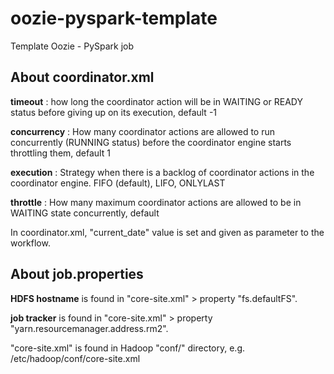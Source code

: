 # oozie-pyspark-template
Template Oozie - PySpark job

## About coordinator.xml
**timeout** : how long the coordinator action will be in WAITING or READY
status before giving up on its execution, default -1<br>

**concurrency** : How many coordinator actions are allowed to run concurrently 
(RUNNING status) before the coordinator engine starts throttling them, 
default 1<br>

**execution** : Strategy when there is a backlog of coordinator actions in the 
coordinator engine. FIFO (default), LIFO, ONLYLAST<br>

**throttle** : How many maximum coordinator actions are allowed to be in 
WAITING state concurrently, default<br>

In coordinator.xml, "current_date" value is set and given as parameter to the workflow.

## About job.properties 
**HDFS hostname** is found in "core-site.xml" > property "fs.defaultFS".<br>

**job tracker** is found in "core-site.xml" > property "yarn.resourcemanager.address.rm2".<br>

"core-site.xml" is found in Hadoop "conf/" directory, e.g. /etc/hadoop/conf/core-site.xml<br>

